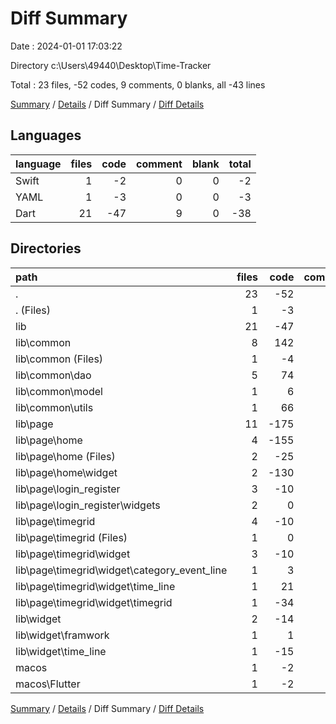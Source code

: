# Diff Summary

Date : 2024-01-01 17:03:22

Directory c:\\Users\\49440\\Desktop\\Time-Tracker

Total : 23 files,  -52 codes, 9 comments, 0 blanks, all -43 lines

[Summary](results.md) / [Details](details.md) / Diff Summary / [Diff Details](diff-details.md)

## Languages
| language | files | code | comment | blank | total |
| :--- | ---: | ---: | ---: | ---: | ---: |
| Swift | 1 | -2 | 0 | 0 | -2 |
| YAML | 1 | -3 | 0 | 0 | -3 |
| Dart | 21 | -47 | 9 | 0 | -38 |

## Directories
| path | files | code | comment | blank | total |
| :--- | ---: | ---: | ---: | ---: | ---: |
| . | 23 | -52 | 9 | 0 | -43 |
| . (Files) | 1 | -3 | 0 | 0 | -3 |
| lib | 21 | -47 | 9 | 0 | -38 |
| lib\\common | 8 | 142 | 4 | 22 | 168 |
| lib\\common (Files) | 1 | -4 | 0 | -1 | -5 |
| lib\\common\\dao | 5 | 74 | 3 | 20 | 97 |
| lib\\common\\model | 1 | 6 | 0 | 1 | 7 |
| lib\\common\\utils | 1 | 66 | 1 | 2 | 69 |
| lib\\page | 11 | -175 | 6 | -18 | -187 |
| lib\\page\\home | 4 | -155 | -1 | -22 | -178 |
| lib\\page\\home (Files) | 2 | -25 | 0 | -7 | -32 |
| lib\\page\\home\\widget | 2 | -130 | -1 | -15 | -146 |
| lib\\page\\login_register | 3 | -10 | -2 | -4 | -16 |
| lib\\page\\login_register\\widgets | 2 | 0 | 0 | 0 | 0 |
| lib\\page\\timegrid | 4 | -10 | 9 | 8 | 7 |
| lib\\page\\timegrid (Files) | 1 | 0 | 0 | 1 | 1 |
| lib\\page\\timegrid\\widget | 3 | -10 | 9 | 7 | 6 |
| lib\\page\\timegrid\\widget\\category_event_line | 1 | 3 | 0 | 0 | 3 |
| lib\\page\\timegrid\\widget\\time_line | 1 | 21 | 1 | 5 | 27 |
| lib\\page\\timegrid\\widget\\timegrid | 1 | -34 | 8 | 2 | -24 |
| lib\\widget | 2 | -14 | -1 | -4 | -19 |
| lib\\widget\\framwork | 1 | 1 | 0 | 0 | 1 |
| lib\\widget\\time_line | 1 | -15 | -1 | -4 | -20 |
| macos | 1 | -2 | 0 | 0 | -2 |
| macos\\Flutter | 1 | -2 | 0 | 0 | -2 |

[Summary](results.md) / [Details](details.md) / Diff Summary / [Diff Details](diff-details.md)